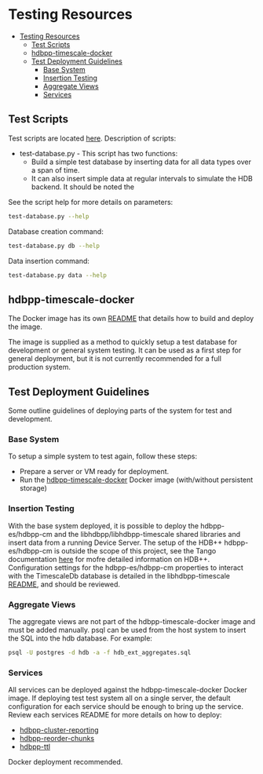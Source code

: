# Testing Resources

- [Testing Resources](#Testing-Resources)
  - [Test Scripts](#Test-Scripts)
  - [hdbpp-timescale-docker](#hdbpp-timescale-docker)
  - [Test Deployment Guidelines](#Test-Deployment-Guidelines)
    - [Base System](#Base-System)
    - [Insertion Testing](#Insertion-Testing)
    - [Aggregate Views](#Aggregate-Views)
    - [Services](#Services)

## Test Scripts

Test scripts are located [here](../resources/test-scripts). Description of scripts:

- test-database.py - This script has two functions:
  - Build a simple test database by inserting data for all data types over a span of time.
  - It can also insert simple data at regular intervals to simulate the HDB backend. It should be noted the 

See the script help for more details on parameters:

```bash
test-database.py --help
```

Database creation command:

```bash
test-database.py db --help
```

Data insertion command:

```bash
test-database.py data --help
```

## hdbpp-timescale-docker

The Docker image has its own [README](../resources/test-scripts/hdbpp-timescale-docker) that details how to build and deploy the image. 

The image is supplied as a method to quickly setup a test database for development or general system testing. It can be used as a first step for general deployment, but it is not currently recommended for a full production system.

## Test Deployment Guidelines

Some outline guidelines of deploying parts of the system for test and development.

### Base System

To setup a simple system to test again, follow these steps:

- Prepare a server or VM ready for deployment.
- Run the [hdbpp-timescale-docker](../resources/test-scripts/hdbpp-timescale-docker) Docker image (with/without persistent storage)

### Insertion Testing

With the base system deployed, it is possible to deploy the hdbpp-es/hdbpp-cm and the libhdbpp/libhdbpp-timescale shared libraries and insert data from a running Device Server. The setup of the HDB++ hdbpp-es/hdbpp-cm is outside the scope of this project, see the Tango documentation [here](https://tango-controls.readthedocs.io/en/latest) for mofre detailed information on HDB++. Configuration settings for the hdbpp-es/hdbpp-cm properties to interact with the TimescaleDb database is detailed in the libhdbpp-timescale [README](https://github.com/tango-controls-hdbpp/libhdbpp-timescale), and should be reviewed.

### Aggregate Views

The aggregate views are not part of the hdbpp-timescale-docker image and must be added manually. psql can be used from the host system to insert the SQL into the hdb database. For example:

```bash
psql -U postgres -d hdb -a -f hdb_ext_aggregates.sql
```

### Services

All services can be deployed against the hdbpp-timescale-docker Docker image. If deploying test test system all on a single server, the default configuration for each service should be enough to bring up the service. Review each services README for more details on how to deploy:

- [hdbpp-cluster-reporting](hdbpp-cluster-reporting/README.md)
- [hdbpp-reorder-chunks](hdbpp-reorder-chunks/README.md)
- [hdbpp-ttl](hdbpp-ttl/README.md)

Docker deployment recommended.

